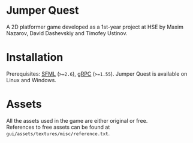 # Jumper Quest
A 2D platformer game developed as a 1st-year project at HSE by Maxim Nazarov, David Dashevskiy and Timofey Ustinov.
# Installation
Prerequisites: [SFML](https://www.sfml-dev.org/tutorials/2.6/start-linux.php) (`>=2.6`), [gRPC](https://grpc.io/docs/languages/cpp/quickstart/) (`>=1.55`).
Jumper Quest is available on Linux and Windows.
# Assets
All the assets used in the game are either original or free. \
References to free assets can be found at `gui/assets/textures/misc/reference.txt`.
